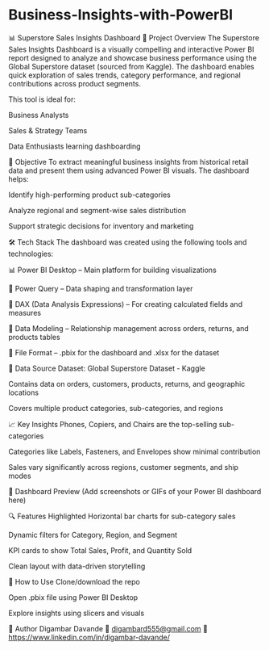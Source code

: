 # Business-Insights-with-PowerBI
📊 Superstore Sales Insights Dashboard
📌 Project Overview
The Superstore Sales Insights Dashboard is a visually compelling and interactive Power BI report designed to analyze and showcase business performance using the Global Superstore dataset (sourced from Kaggle). The dashboard enables quick exploration of sales trends, category performance, and regional contributions across product segments.

This tool is ideal for:

Business Analysts

Sales & Strategy Teams

Data Enthusiasts learning dashboarding

🎯 Objective
To extract meaningful business insights from historical retail data and present them using advanced Power BI visuals. The dashboard helps:

Identify high-performing product sub-categories

Analyze regional and segment-wise sales distribution

Support strategic decisions for inventory and marketing

🛠️ Tech Stack
The dashboard was created using the following tools and technologies:

📊 Power BI Desktop – Main platform for building visualizations

🔄 Power Query – Data shaping and transformation layer

🧠 DAX (Data Analysis Expressions) – For creating calculated fields and measures

🔗 Data Modeling – Relationship management across orders, returns, and products tables

📁 File Format – .pbix for the dashboard and .xlsx for the dataset

📂 Data Source
Dataset: Global Superstore Dataset - Kaggle

Contains data on orders, customers, products, returns, and geographic locations

Covers multiple product categories, sub-categories, and regions

📈 Key Insights
Phones, Copiers, and Chairs are the top-selling sub-categories

Categories like Labels, Fasteners, and Envelopes show minimal contribution

Sales vary significantly across regions, customer segments, and ship modes

📸 Dashboard Preview
(Add screenshots or GIFs of your Power BI dashboard here)

🔍 Features Highlighted
Horizontal bar charts for sub-category sales

Dynamic filters for Category, Region, and Segment

KPI cards to show Total Sales, Profit, and Quantity Sold

Clean layout with data-driven storytelling

🚀 How to Use
Clone/download the repo

Open .pbix file using Power BI Desktop

Explore insights using slicers and visuals

👤 Author
Digambar Davande
📧 digambard555@gmail.com
🔗 https://www.linkedin.com/in/digambar-davande/
